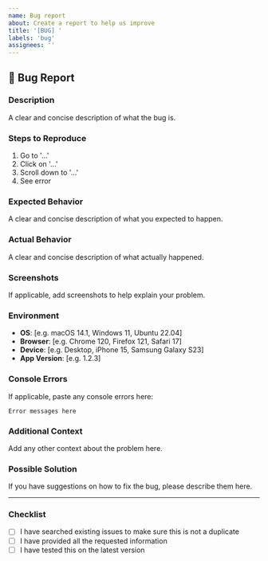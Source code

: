 ```yaml
---
name: Bug report
about: Create a report to help us improve
title: '[BUG] '
labels: 'bug'
assignees: ''
---
```


## 🐛 Bug Report

### Description
A clear and concise description of what the bug is.

### Steps to Reproduce
1. Go to '...'
2. Click on '...'
3. Scroll down to '...'
4. See error

### Expected Behavior
A clear and concise description of what you expected to happen.

### Actual Behavior
A clear and concise description of what actually happened.

### Screenshots
If applicable, add screenshots to help explain your problem.

### Environment
- **OS**: [e.g. macOS 14.1, Windows 11, Ubuntu 22.04]
- **Browser**: [e.g. Chrome 120, Firefox 121, Safari 17]
- **Device**: [e.g. Desktop, iPhone 15, Samsung Galaxy S23]
- **App Version**: [e.g. 1.2.3]

### Console Errors
If applicable, paste any console errors here:
```
Error messages here
```

### Additional Context
Add any other context about the problem here.

### Possible Solution
If you have suggestions on how to fix the bug, please describe them here.

---

### Checklist
- [ ] I have searched existing issues to make sure this is not a duplicate
- [ ] I have provided all the requested information
- [ ] I have tested this on the latest version